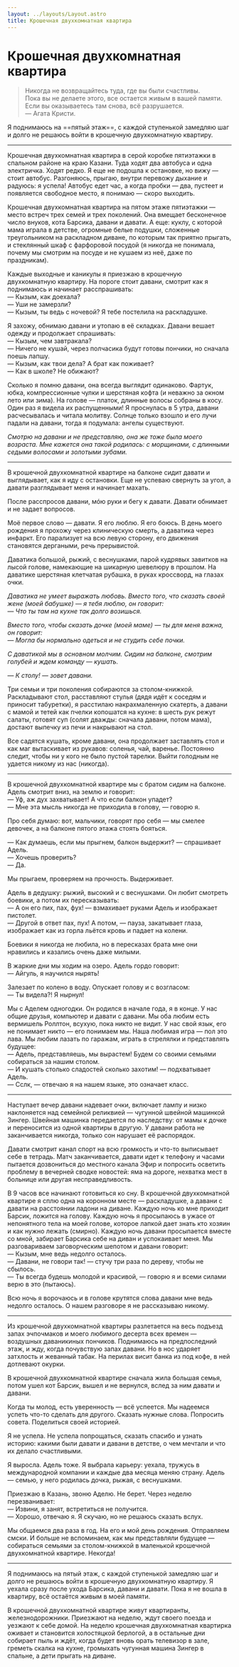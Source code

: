 ```yaml
---
layout: ../layouts/Layout.astro
title: Крошечная двухкомнатная квартира
---
```


# Крошечная двухкомнатная квартира

> Никогда не возвращайтесь туда, где вы были счастливы.  
> Пока вы не делаете этого, все остается живым в вашей памяти.  
> Если вы оказываетесь там снова, всё разрушается.  
> — Агата Кристи.  

Я поднимаюсь на ==пятый этаж==, с каждой ступенькой замедляю шаг и долго не решаюсь войти в крошечную двухкомнатную квартиру. 

***

Крошечная двухкомнатная квартира в серой коробке пятиэтажки в спальном районе на краю Казани. Туда ходят два автобуса и одна электричка. Ходят редко. Я еще не подошла к остановке, но вижу — стоит автобус. Разгоняюсь, прыгаю, внутри перевожу дыхание и радуюсь: я успела! Автобус едет час, а когда пробки — два, пустеет и появляется свободное место, я понимаю — скоро выходить.

Крошечная двухкомнатная квартира на пятом этаже пятиэтажки — место встреч трех семей и трех поколений. Она вмещает бесконечное число внуков, кота Барсика, давани и давати. А еще: куклу, с которой мама играла в детстве, огромные белые подушки, сложенные треугольником на раскладном диване, по которым так приятно прыгать, и стеклянный шкаф с фарфоровой посудой (я никогда не понимала, почему мы смотрим на посуде и не кушаем из неё, даже по праздникам).

Каждые выходные и каникулы я приезжаю в крошечную двухкомнатную квартиру. На пороге стоит давани, смотрит как я поднимаюсь и начинает расспрашивать:  
— Кызым, как доехала?  
— Уши не замерзли?  
— Кызым, ты ведь с ночевой? Я тебе постелила на раскладушке.  

Я захожу, обнимаю давани и утопаю в её складках. Давани вешает одежду и продолжает спрашивать:  
— Кызым, чем завтракала?  
— Ничего не кушай, через полчасика будут готовы пончики, но сначала поешь лапшу.  
— Кызым, как твои дела? А брат как поживает?  
— Как в школе? Не обижают?  

Сколько я помню давани, она всегда выглядит одинаково. Фартук, юбка, компрессионные чулки и шерстяная кофта (и неважно за окном лето или зима). На голове — платок, длинные волосы собраны в косу. Один раз я видела их распущенными! Я проснулась в 5 утра, давани расчесывалась и читала молитву. Солнце только взошло и его лучи падали на давани, тогда я подумала: ангелы существуют.

*Смотрю на давани и не представляю, она же тоже была моего возраста. Мне кажется она такой родилась: с морщинами, с длинными седыми волосами и золотыми зубами.*

***

В крошечной двухкомнатной квартире на балконе сидит давати и выглядывает, как я иду с остановки. Еще не успеваю свернуть за угол, а давати разглядывает меня и начинает махать.

После расспросов давани, мóю руки и бегу к давати. Давати обнимает и не задает вопросов. 

Моё первое слово — давати. Я его люблю. Я его боюсь. В день моего рождения я прохожу через клиническую смерть, а даватика через инфаркт. Его парализует на всю левую сторону, его движения становятся дергаными, речь прерывистой.

Даватика большой, рыжий, с веснушками, парой кудрявых завитков на лысой голове, намекающие на шикарную шевелюру в прошлом. На даватике шерстяная клетчатая рубашка, в руках кроссворд, на глазах очки. 

*Даватика не умеет выражать любовь. Вместо того, что сказать своей жене (моей бабушке) — я тебя люблю, он говорит:*  
*— Что ты там на кухне так долго возишься.*

*Вместо того, чтобы сказать дочке (моей маме) — ты для меня важна, он говорит:*  
*— Могла бы нормально одеться и не студить себе почки.*

*С даватикой мы в основном молчим. Сидим на балконе, смотрим голубей и ждем команду — кушать.*

*— К столу! — зовет давани.*

Три семьи и три поколения собираются за столом-книжкой. Раскладывают стол, расставляют стулья (дядя идёт к соседям и приносит табуретки), я расстилаю накрахмаленную скатерть, а давани с мамой и тетей как пчелки копошатся на кухне: в шесть рук режут салаты, готовят суп (солят дважды: сначала давани, потом мама), достают выпечку из печи и накрывают на стол.

Все садятся кушать, кроме давани, она продолжает заставлять стол и как маг вытаскивает из рукавов: соленья, чай, варенье. Постоянно следит, чтобы ни у кого не было пустой тарелки. Выйти голодным не удается никому из нас (никогда).

***

В крошечной двухкомнатной квартире мы с братом сидим на балконе. Адель смотрит вниз, на землю и говорит:  
— Уф, аж дух захватывает! А что если балкон упадет?  
— Мне эта мысль никогда не приходила в голову, — говорю я.  

Про себя думаю: вот, мальчики, говорят про себя — мы смелее девочек, а на балконе пятого этажа стоять бояться.  

— Как думаешь, если мы прыгнем, балкон выдержит? — спрашивает Адель.  
— Хочешь проверить?  
— Да.  

Мы прыгаем, проверяем на прочность. Выдерживает.

Адель в дедушку: рыжий, высокий и с веснушками. Он любит смотреть боевики, а потом их пересказывать:  
— А он его пих, пах, фух! — взмахивает руками Адель и изображает пистолет.  
— Другой в ответ пах, пух! А потом, — пауза, закатывает глаза, изображает как из горла льётся кровь и падает на колени.  

Боевики я никогда не любила, но в пересказах брата мне они нравились и казались очень даже милыми.

В жаркие дни мы ходим на озеро. Адель гордо говорит:  
— Айгуль, я научился нырять!  

Залезает по колено в воду. Опускает голову и с возгласом:  
— Ты видела?! Я нырнул!  

Мы с Аделем одногодки. Он родился в начале года, я в конце. У нас общие друзья, компьютер и давати с давани. Мы оба любим есть вермишель Роллтон, всухую, пока никто не видит. У нас свой язык, его не понимает никто — его понимаем мы. Наша любимая игра — пол это лава. Мы любим лазать по гаражам, играть в стрелялки и представлять будущее:  
— Адель, представляешь, мы вырастем! Будем со своими семьями собираться за нашим столом.  
— И кушать столько сладостей сколько захотим! — подхватывает Адель.  
— Сслк, — отвечаю я на нашем языке, это означает класс.  

***

Наступает вечер давани надевает очки, включает лампу и низко наклоняется над семейной реликвией — чугунной швейной машинкой Зингер. Швейная машинка передается по наследству: от мамы к дочке и переносится из одной квартиры в другую. У давани работа не заканчивается никогда, только сон нарушает её распорядок.

Давати смотрит канал спорт на всю громкость и что-то выписывает себе в тетрадь. Матч заканчивается, давати идет к телефону и часами пытается дозвониться до местного канала Эфир и попросить осветить проблему в вечерней сводке новостей: яма на дороге, нехватка мест в больнице или другая несправедливость.

В 9 часов все начинают готовиться ко сну. В крошечной двухкомнатной квартире я сплю одна на коронном месте — раскладушке, а давани с давати на расстоянии ладони на диване. Каждую ночь ко мне приходит Барсик, ложится на голову. Каждую ночь я просыпаюсь в ужасе от непонятного тела на моей голове, которое лапкой дает знать кто хозяин и как нужно лежать (смирно). Каждую ночь давани просыпается вместе со мной, забирает Барсика себе на диван и успокаивает меня. Мы разговариваем заговорческим шепотом и давани говорит:  
— Кызым, мне ведь недолго осталось.  
— Давани, не говори так! — стучу три раза по дереву, чтобы не сбылось.  
— Ты всегда будешь молодой и красивой, — говорю я и всеми силами верю в это (пытаюсь).  

Всю ночь я ворочаюсь и в голове крутятся слова давани мне ведь недолго осталось. О нашем разговоре я не рассказываю никому.

***

Из крошечной двухкомнатной квартиры разлетается на весь подъезд запах эчпочмаков и моего любимого десерта всех времен — воздушных даваникиных пончиков. Поднимаюсь на предпоследний этаж, и жду, когда почувствую запах давани. Но в нос ударяет затхлость и жеванный табак. На перилах висит банка из под кофе, в ней дотлевают окурки. 

В крошечной двухкомнатной квартире сначала жила большая семья, потом ушел кот Барсик, вышел и не вернулся, вслед за ним давати и давани. 

Когда ты молод, есть уверенность — всё успеется. Мы надеемся успеть что-то сделать для другого. Сказать нужные слова. Попросить совета. Поделиться своей историей.

Я не успела. Не успела попрощаться, сказать спасибо и узнать историю: какими были давати и давани в детстве, о чем мечтали и что их делало счастливыми.

Я выросла. Адель тоже. Я выбрала карьеру: уехала, тружусь в международной компании и каждые два месяца меняю страну. Адель — семью, у него родилась дочка, рыжая, с веснушками.

Приезжаю в Казань, звоню Аделю. Не берет. Через неделю перезванивает:  
— Извини, я занят, встретиться не получится.  
— Хорошо, отвечаю я. Я скучаю, но не решаюсь сказать вслух.  

Мы общаемся два раза в год. На его и мой день рождения. Отправляем смски. И больше не вспоминаем, как мы представляли будущее — собираться семьями за столом-книжкой в маленькой крошечной двухкомнатной квартире. Некогда!

***

Я поднимаюсь на пятый этаж, с каждой ступенькой замедляю шаг и долго не решаюсь войти в крошечную двухкомнатную квартиру. Я уехала сразу после ухода Барсика, давани и давати. Пока я не вошла в квартиру, всё остаётся живым в моей памяти.

В крошечной двухкомнатной квартире живут квартиранты, железнодорожники. Приезжают на неделю, ждут своего поезда и уезжают к себе домой. На неделю крошечная двухкомнатная квартирка оживает и становится холостяцкой берлогой, а в остальные дни собирает пыль и ждёт, когда будет вновь орать телевизор в зале, греметь скалка на кухне, громыхать чугунная машина Зингер в спальне, а дети прыгать на диване.

